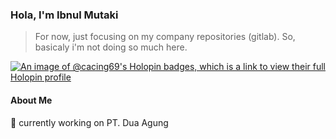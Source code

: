 ### Hola, I'm Ibnul Mutaki

> For now, just focusing on my company repositories (gitlab). So, basicaly i'm not doing so much here.

[![An image of @cacing69's Holopin badges, which is a link to view their full Holopin profile](https://holopin.me/cacing69)](https://holopin.io/@cacing69)

#### About Me
 🔭 currently working on PT. Dua Agung
